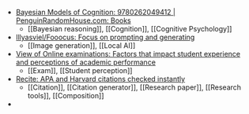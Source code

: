 - [Bayesian Models of Cognition: 9780262049412 | PenguinRandomHouse.com: Books](https://www.penguinrandomhouse.com/books/763353/bayesian-models-of-cognition-by-thomas-l-griffiths-nick-chater-and-joshua-b-tenenbaum/)
	- [[Bayesian reasoning]], [[Cognition]], [[Cognitive Psychology]]
- [lllyasviel/Fooocus: Focus on prompting and generating](https://github.com/lllyasviel/Fooocus)
	- [[Image generation]], [[Local AI]]
- [View of Online examinations: Factors that impact student experience and perceptions of academic performance](https://ajet.org.au/index.php/AJET/article/view/9412/2120)
	- [[Exam]], [[Student perception]]
- [Recite: APA and Harvard citations checked instantly](https://reciteworks.com/)
	- [[Citation]], [[Citation generator]], [[Research paper]], [[Research tools]], [[Composition]]
-